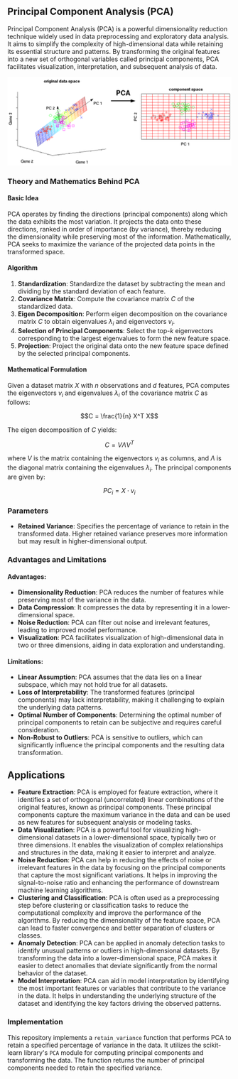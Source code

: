 ## Principal Component Analysis (PCA)

Principal Component Analysis (PCA) is a powerful dimensionality reduction technique widely used in data preprocessing and exploratory data analysis. It aims to simplify the complexity of high-dimensional data while retaining its essential structure and patterns. By transforming the original features into a new set of orthogonal variables called principal components, PCA facilitates visualization, interpretation, and subsequent analysis of data.

![image](https://github.com/kjarjoura/INDE577/blob/main/Images/pca.png)

### Theory and Mathematics Behind PCA

#### Basic Idea

PCA operates by finding the directions (principal components) along which the data exhibits the most variation. It projects the data onto these directions, ranked in order of importance (by variance), thereby reducing the dimensionality while preserving most of the information. Mathematically, PCA seeks to maximize the variance of the projected data points in the transformed space.

#### Algorithm

1. **Standardization**: Standardize the dataset by subtracting the mean and dividing by the standard deviation of each feature.
2. **Covariance Matrix**: Compute the covariance matrix $C$ of the standardized data.
3. **Eigen Decomposition**: Perform eigen decomposition on the covariance matrix $C$ to obtain eigenvalues $\lambda_i$ and eigenvectors $v_i$.
4. **Selection of Principal Components**: Select the top-$k$ eigenvectors corresponding to the largest eigenvalues to form the new feature space.
5. **Projection**: Project the original data onto the new feature space defined by the selected principal components.

#### Mathematical Formulation

Given a dataset matrix $X$ with $n$ observations and $d$ features, PCA computes the eigenvectors $v_i$ and eigenvalues $\lambda_i$ of the covariance matrix $C$ as follows:

$$C = \frac{1}{n} X^T X$$

The eigen decomposition of $C$ yields:

$$C = V \Lambda V^T$$

where $V$ is the matrix containing the eigenvectors $v_i$ as columns, and $\Lambda$ is the diagonal matrix containing the eigenvalues $\lambda_i$. The principal components are given by:

$$PC_i = X \cdot v_i$$

### Parameters

- **Retained Variance**: Specifies the percentage of variance to retain in the transformed data. Higher retained variance preserves more information but may result in higher-dimensional output.

### Advantages and Limitations

#### Advantages:
- **Dimensionality Reduction**: PCA reduces the number of features while preserving most of the variance in the data.
- **Data Compression**: It compresses the data by representing it in a lower-dimensional space.
- **Noise Reduction**: PCA can filter out noise and irrelevant features, leading to improved model performance.
- **Visualization**: PCA facilitates visualization of high-dimensional data in two or three dimensions, aiding in data exploration and understanding.

#### Limitations:
- **Linear Assumption**: PCA assumes that the data lies on a linear subspace, which may not hold true for all datasets.
- **Loss of Interpretability**: The transformed features (principal components) may lack interpretability, making it challenging to explain the underlying data patterns.
- **Optimal Number of Components**: Determining the optimal number of principal components to retain can be subjective and requires careful consideration.
- **Non-Robust to Outliers**: PCA is sensitive to outliers, which can significantly influence the principal components and the resulting data transformation.

## Applications

- **Feature Extraction**: PCA is employed for feature extraction, where it identifies a set of orthogonal (uncorrelated) linear combinations of the original features, known as principal components. These principal components capture the maximum variance in the data and can be used as new features for subsequent analysis or modeling tasks.
- **Data Visualization**: PCA is a powerful tool for visualizing high-dimensional datasets in a lower-dimensional space, typically two or three dimensions. It enables the visualization of complex relationships and structures in the data, making it easier to interpret and analyze.
- **Noise Reduction**: PCA can help in reducing the effects of noise or irrelevant features in the data by focusing on the principal components that capture the most significant variations. It helps in improving the signal-to-noise ratio and enhancing the performance of downstream machine learning algorithms.
- **Clustering and Classification**: PCA is often used as a preprocessing step before clustering or classification tasks to reduce the computational complexity and improve the performance of the algorithms. By reducing the dimensionality of the feature space, PCA can lead to faster convergence and better separation of clusters or classes.
- **Anomaly Detection**: PCA can be applied in anomaly detection tasks to identify unusual patterns or outliers in high-dimensional datasets. By transforming the data into a lower-dimensional space, PCA makes it easier to detect anomalies that deviate significantly from the normal behavior of the dataset.
- **Model Interpretation**: PCA can aid in model interpretation by identifying the most important features or variables that contribute to the variance in the data. It helps in understanding the underlying structure of the dataset and identifying the key factors driving the observed patterns.

### Implementation

This repository implements a `retain_variance` function that performs PCA to retain a specified percentage of variance in the data. It utilizes the scikit-learn library's `PCA` module for computing principal components and transforming the data. The function returns the number of principal components needed to retain the specified variance.
